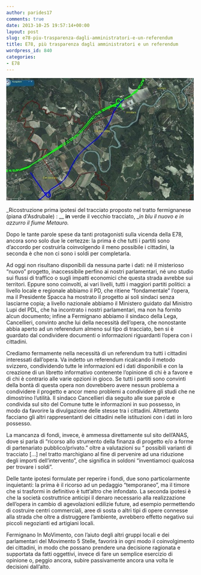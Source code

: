 ```yaml
---
author: parides17
comments: true
date: 2013-10-25 19:57:14+00:00
layout: post
slug: e78-piu-trasparenza-dagli-amministratori-e-un-referendum
title: E78, più trasparenza dagli amministratori e un referendum
wordpress_id: 840
categories:
- E78
---
```


[![possibile-tracciato](/images/2013/10/possibile-tracciato-e1382730865838.jpg)](/images/2013/10/possibile-tracciato.jpg)




_Ricostruzione prima ipotesi del tracciato proposto nel tratto fermignanese (piana d'Asdrubale) :
__ __in__ verde il vecchio tracciato, __in blu il nuovo e in azzurro il fiume Metauro._




Dopo le tante parole spese da tanti protagonisti sulla vicenda della E78, ancora sono solo due le certezze: la prima è che tutti i partiti sono d’accordo per costruirla coinvolgendo il meno possibile i cittadini, la seconda è che non ci sono i soldi per completarla.




<!-- more -->Ad oggi non risultano disponibili da nessuna parte i dati: né il misterioso “nuovo” progetto, inaccessibile perfino ai nostri parlamentari, né uno studio sui flussi di traffico o sugli impatti economici che questa strada avrebbe sui territori. Eppure sono coinvolti, ai vari livelli, tutti i maggiori partiti politici: a livello locale e regionale abbiamo il PD, che ritiene “fondamentale” l’opera, ma il Presidente Spacca ha mostrato il progetto ai soli sindaci senza lasciarne copia; a livello nazionale abbiamo il Ministero guidato dal Ministro Lupi del PDL, che ha incontrato i nostri parlamentari, ma non ha fornito alcun documento; infine a Fermignano abbiamo il sindaco della Lega, Cancellieri, convinto anche lui della necessità dell’opera, che nonostante abbia aperto ad un referendum almeno sul tipo di tracciato, ben si è guardato dal condividere documenti o informazioni riguardanti l’opera con i cittadini.




Crediamo fermamente nella necessità di un referendum tra tutti i cittadini interessati dall’opera. Va indetto un referendum ricalcando il metodo svizzero, condividendo tutte le informazioni ed i dati disponibili e con la creazione di un libretto informativo contenente l’opinione di chi è a favore e di chi è contrario alle varie opzioni in gioco. Se tutti i partiti sono convinti della bontà di questa opera non dovrebbero avere nessun problema a condividere il progetto e ancor meno problemi a condividere gli studi che ne dimostrino l’utilità. Il sindaco Cancellieri dia seguito alle sue parole e condivida sul sito del Comune tutte le informazioni in suo possesso, in modo da favorire la divulgazione delle stesse tra i cittadini. Altrettanto facciano gli altri rappresentanti dei cittadini nelle istituzioni con i dati in loro possesso.




La mancanza di fondi, invece, è ammessa direttamente sul sito dell’ANAS, dove si parla di “ricorso allo strumento della finanza di progetto e/o a forme di partenariato pubblico/privato.” oltre a valutazioni su “ possibili varianti di tracciato [...] nel tratto marchigiano al fine di pervenire ad una riduzione degli importi dell’intervento”, che significa in soldoni “inventiamoci qualcosa per trovare i soldi”.




Delle tante ipotesi formulate per reperire i fondi, due sono particolarmente inquietanti: la prima è il ricorso ad un pedaggio “temporaneo”, ma il timore che si trasformi in definitivo è tutt’altro che infondato.
La seconda ipotesi è che la società costruttrice anticipi il denaro necessario alla realizzazione dell’opera in cambio di agevolazioni edilizie future, ad esempio permettendo di costruire centri commerciali, aree di sosta o altri tipi di opere connesse alla strada che oltre a distruggere l’ambiente, avrebbero effetto negativo sui piccoli negozianti ed artigiani locali.




Fermignano In MoVimento, con l’aiuto degli altri gruppi locali e dei parlamentari del Movimento 5 Stelle, favorirà in ogni modo il coinvolgimento dei cittadini, in modo che possano prendere una decisione ragionata e supportata da fatti oggettivi, invece di fare un semplice esercizio di opinione o, peggio ancora, subire passivamente ancora una volta le decisioni dall’alto.



